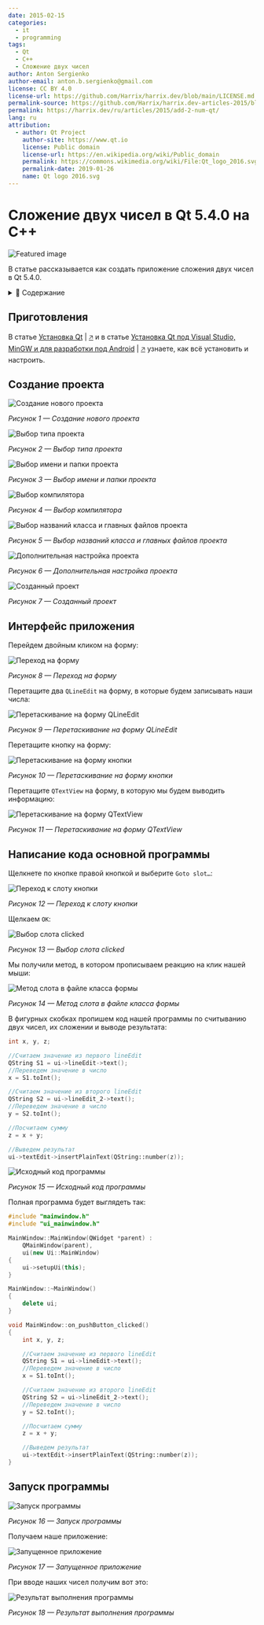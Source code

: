 ```yaml
---
date: 2015-02-15
categories:
  - it
  - programming
tags:
  - Qt
  - C++
  - Сложение двух чисел
author: Anton Sergienko
author-email: anton.b.sergienko@gmail.com
license: CC BY 4.0
license-url: https://github.com/Harrix/harrix.dev/blob/main/LICENSE.md
permalink-source: https://github.com/Harrix/harrix.dev-articles-2015/blob/main/add-2-num-qt/add-2-num-qt.md
permalink: https://harrix.dev/ru/articles/2015/add-2-num-qt/
lang: ru
attribution:
  - author: Qt Project
    author-site: https://www.qt.io
    license: Public domain
    license-url: https://en.wikipedia.org/wiki/Public_domain
    permalink: https://commons.wikimedia.org/wiki/File:Qt_logo_2016.svg
    permalink-date: 2019-01-26
    name: Qt logo 2016.svg
---
```


# Сложение двух чисел в Qt 5.4.0 на C++

![Featured image](featured-image.svg)

В статье рассказывается как создать приложение сложения двух чисел в Qt 5.4.0.

<details>
<summary>📖 Содержание</summary>

- [Приготовления](#приготовления)
- [Создание проекта](#создание-проекта)
- [Интерфейс приложения](#интерфейс-приложения)
- [Написание кода основной программы](#написание-кода-основной-программы)
- [Запуск программы](#запуск-программы)

</details>

## Приготовления

В статье [Установка Qt](https://github.com/Harrix/harrix.dev-articles-2018/blob/main/install-qt-mingw/install-qt-mingw.md) | [🡥](https://harrix.dev/ru/articles/2018/install-qt-mingw/) и в статье [Установка Qt под Visual Studio, MinGW и для разработки под Android](https://github.com/Harrix/harrix.dev-articles-2018/blob/main/install-qt-advanced/install-qt-advanced.md) | [🡥](https://harrix.dev/ru/articles/2018/install-qt-advanced/) узнаете, как всё установить и настроить.

## Создание проекта

![Создание нового проекта](img/new-project_01.png)

_Рисунок 1 — Создание нового проекта_

![Выбор типа проекта](img/new-project_02.png)

_Рисунок 2 — Выбор типа проекта_

![Выбор имени и папки проекта](img/new-project_03.png)

_Рисунок 3 — Выбор имени и папки проекта_

![Выбор компилятора](img/new-project_04.png)

_Рисунок 4 — Выбор компилятора_

![Выбор названий класса и главных файлов проекта](img/new-project_05.png)

_Рисунок 5 — Выбор названий класса и главных файлов проекта_

![Дополнительная настройка проекта](img/new-project_06.png)

_Рисунок 6 — Дополнительная настройка проекта_

![Созданный проект](img/new-project_07.png)

_Рисунок 7 — Созданный проект_

## Интерфейс приложения

Перейдем двойным кликом на форму:

![Переход на форму](img/form_01.png)

_Рисунок 8 — Переход на форму_

Перетащите два `QLineEdit` на форму, в которые будем записывать наши числа:

![Перетаскивание на форму QLineEdit](img/form_02.png)

_Рисунок 9 — Перетаскивание на форму QLineEdit_

Перетащите кнопку на форму:

![Перетаскивание на форму кнопки](img/form_03.png)

_Рисунок 10 — Перетаскивание на форму кнопки_

Перетащите `QTextView` на форму, в которую мы будем выводить информацию:

![Перетаскивание на форму QTextView](img/form_04.png)

_Рисунок 11 — Перетаскивание на форму QTextView_

## Написание кода основной программы

Щелкнете по кнопке правой кнопкой и выберите `Goto slot…`:

![Переход к слоту кнопки](img/slot_01.png)

_Рисунок 12 — Переход к слоту кнопки_

Щелкаем `OK`:

![Выбор слота clicked](img/slot_02.png)

_Рисунок 13 — Выбор слота clicked_

Мы получили метод, в котором прописываем реакцию на клик нашей мыши:

![Метод слота в файле класса формы](img/slot_03.png)

_Рисунок 14 — Метод слота в файле класса формы_

В фигурных скобках пропишем код нашей программы по считыванию двух чисел, их сложении и выводе результата:

```cpp
int x, y, z;

//Считаем значение из первого lineEdit
QString S1 = ui->lineEdit->text();
//Переведем значение в число
x = S1.toInt();

//Считаем значение из второго lineEdit
QString S2 = ui->lineEdit_2->text();
//Переведем значение в число
y = S2.toInt();

//Посчитаем сумму
z = x + y;

//Выведем результат
ui->textEdit->insertPlainText(QString::number(z));
```

![Исходный код программы](img/cpp.png)

_Рисунок 15 — Исходный код программы_

Полная программа будет выглядеть так:

```cpp
#include "mainwindow.h"
#include "ui_mainwindow.h"

MainWindow::MainWindow(QWidget *parent) :
    QMainWindow(parent),
    ui(new Ui::MainWindow)
{
    ui->setupUi(this);
}

MainWindow::~MainWindow()
{
    delete ui;
}

void MainWindow::on_pushButton_clicked()
{
    int x, y, z;

    //Считаем значение из первого lineEdit
    QString S1 = ui->lineEdit->text();
    //Переведем значение в число
    x = S1.toInt();

    //Считаем значение из второго lineEdit
    QString S2 = ui->lineEdit_2->text();
    //Переведем значение в число
    y = S2.toInt();

    //Посчитаем сумму
    z = x + y;

    //Выведем результат
    ui->textEdit->insertPlainText(QString::number(z));
}
```

## Запуск программы

![Запуск программы](img/run_01.png)

_Рисунок 16 — Запуск программы_

Получаем наше приложение:

![Запущенное приложение](img/run_02.png)

_Рисунок 17 — Запущенное приложение_

При вводе наших чисел получим вот это:

![Результат выполнения программы](img/run_03.png)

_Рисунок 18 — Результат выполнения программы_
